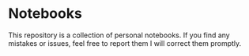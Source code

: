 # Notebooks

This repository is a collection of personal notebooks.
If you find any mistakes or issues, feel free to report them I will correct them promptly.
